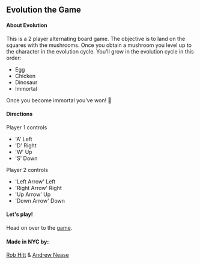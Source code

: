 ## Evolution the Game

#### About Evolution

This is a 2 player alternating board game.  The objective is to land on the squares with the mushrooms. Once you obtain a mushroom you level up to the character in the evolution cycle.  You'll grow in the evolution cycle in this order:
- Egg
- Chicken
- Dinosaur
- Immortal

Once you become immortal you've won! :tada:

#### Directions

Player 1 controls
- 'A' Left
- 'D' Right
- 'W' Up
- 'S' Down

Player 2 controls
- 'Left Arrow' Left
- 'Right Arrow' Right
- 'Up Arrow' Up
- 'Down Arrow' Down


#### Let's play!

Head on over to the [game](https://robhitt.github.io/evolution/).


#### Made in NYC by:

[Rob Hitt](http://www.dontfeartherepo.com) &
[Andrew Nease](http://www.aplacetoputcode.com)
